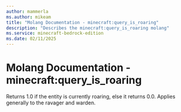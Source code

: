 ```yaml
---
author: mammerla
ms.author: mikeam
title: "Molang Documentation - minecraft:query_is_roaring"
description: "Describes the minecraft:query_is_roaring molang"
ms.service: minecraft-bedrock-edition
ms.date: 02/11/2025 
---
```


# Molang Documentation - minecraft:query_is_roaring

Returns 1.0 if the entity is currently roaring, else it returns 0.0. Applies generally to the ravager and warden.
